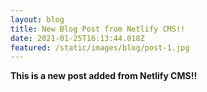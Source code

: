 ```yaml
---
layout: blog
title: New Blog Post from Netlify CMS!!
date: 2021-01-25T16:13:44.018Z
featured: /static/images/blog/post-1.jpg
---
```

**This is a new post added from Netlify CMS!!**
